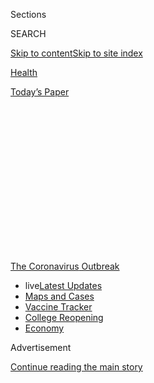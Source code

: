 <div id="app">

<div>

<div>

<div>

<div class="NYTAppHideMasthead css-1q2w90k e1suatyy0">

<div class="section css-ui9rw0 e1suatyy2">

<div class="css-eph4ug er09x8g0">

<div class="css-6n7j50">

</div>

<span class="css-1dv1kvn">Sections</span>

<div class="css-10488qs">

<span class="css-1dv1kvn">SEARCH</span>

</div>

[Skip to content](#site-content)[Skip to site
index](#site-index)

</div>

<div id="masthead-section-label" class="css-1wr3we4 eaxe0e00">

[Health](https://www.nytimes.com/section/health)

</div>

<div class="css-10698na e1huz5gh0">

</div>

</div>

<div id="masthead-bar-one" class="section hasLinks css-15hmgas e1csuq9d3">

<div class="css-uqyvli e1csuq9d0">

</div>

<div class="css-1uqjmks e1csuq9d1">

</div>

<div class="css-9e9ivx">

[](https://myaccount.nytimes.com/auth/login?response_type=cookie&client_id=vi)

</div>

<div class="css-1bvtpon e1csuq9d2">

[Today’s
Paper](https://www.nytimes.com/section/todayspaper)

</div>

</div>

</div>

</div>

<div data-aria-hidden="false">

<div id="site-content" data-role="main">

<div>

<div class="css-1aor85t" style="opacity:0.000000001;z-index:-1;visibility:hidden">

<div class="css-1hqnpie">

<div class="css-epjblv">

<span class="css-17xtcya">[Health](/section/health)</span><span class="css-x15j1o">|</span><span class="css-fwqvlz">Is
Telemedicine Here to
Stay?</span>

</div>

<div class="css-k008qs">

<div class="css-1iwv8en">

<span class="css-18z7m18"></span>

<div>

</div>

</div>

<span class="css-1n6z4y">https://nyti.ms/33jkP1N</span>

<div class="css-1705lsu">

<div class="css-4xjgmj">

<div class="css-4skfbu" data-role="toolbar" data-aria-label="Social Media Share buttons, Save button, and Comments Panel with current comment count" data-testid="share-tools">

  - 
  - 
  - 
  - 
    
    <div class="css-6n7j50">
    
    </div>

  - 
  - 

</div>

</div>

</div>

</div>

</div>

</div>

<div id="NYT_TOP_BANNER_REGION" class="css-13pd83m">

<div>

<div id="styln-prism-menu-1592847958612" class="section interactive-content interactive-size-medium css-1edisqu">

<div class="css-17ih8de interactive-body">

<div id="scroll-container" class="css-1gj85ro">

[<span class="styln-title-wrap"><span class="css-1pje3qr">The
Coronavirus</span><span class="css-1pje3qr">
Outbreak</span></span>](https://www.nytimes.com/news-event/coronavirus?action=click&pgtype=Article&state=default&region=TOP_BANNER&context=storylines_menu)

  - <span class="css-kqxiym" data-emphasize="true">live</span>[Latest
    Updates](https://www.nytimes.com/2020/08/03/world/coronavirus-covid-19.html?action=click&pgtype=Article&state=default&region=TOP_BANNER&context=storylines_menu)
  - [Maps and
    Cases](https://www.nytimes.com/interactive/2020/us/coronavirus-us-cases.html?action=click&pgtype=Article&state=default&region=TOP_BANNER&context=storylines_menu)
  - [Vaccine
    Tracker](https://www.nytimes.com/interactive/2020/science/coronavirus-vaccine-tracker.html?action=click&pgtype=Article&state=default&region=TOP_BANNER&context=storylines_menu)
  - [College
    Reopening](https://www.nytimes.com/2020/08/02/us/covid-college-reopening.html?action=click&pgtype=Article&state=default&region=TOP_BANNER&context=storylines_menu)
  - [Economy](https://www.nytimes.com/live/2020/08/03/business/stock-market-today-coronavirus?action=click&pgtype=Article&state=default&region=TOP_BANNER&context=storylines_menu)

</div>

</div>

</div>

</div>

</div>

<div id="top-wrapper" class="css-1sy8kpn">

<div id="top-slug" class="css-l9onyx">

Advertisement

</div>

[Continue reading the main
story](#after-top)

<div class="ad top-wrapper" style="text-align:center;height:100%;display:block;min-height:250px">

<div id="top" class="place-ad" data-position="top" data-size-key="top">

</div>

</div>

<div id="after-top">

</div>

</div>

<div>

<div id="sponsor-wrapper" class="css-1hyfx7x">

<div id="sponsor-slug" class="css-19vbshk">

Supported by

</div>

[Continue reading the main
story](#after-sponsor)

<div id="sponsor" class="ad sponsor-wrapper" style="text-align:center;height:100%;display:block">

</div>

<div id="after-sponsor">

</div>

</div>

<div class="css-186x18t">

</div>

<div class="css-1vkm6nb ehdk2mb0">

# Is Telemedicine Here to Stay?

</div>

The answer largely depends on whether Medicare and private health
insurers will adequately cover virtual doctor visits once coronavirus
outbreaks subside.

<div class="css-79elbk" data-testid="photoviewer-wrapper">

<div class="css-z3e15g" data-testid="photoviewer-wrapper-hidden">

</div>

<div class="css-1a48zt4 ehw59r15" data-testid="photoviewer-children">

![<span class="css-16f3y1r e13ogyst0" data-aria-hidden="true">While
David Collins of Houston appreciates the ease of telemedicine, he
sometimes prefers an in-person doctor’s visit. “If you break your arm,
an e-visit isn’t going to help you at all,” he
said.</span><span class="css-cnj6d5 e1z0qqy90" itemprop="copyrightHolder"><span class="css-1ly73wi e1tej78p0">Credit...</span><span><span>Callaghan
O'Hare for The New York
Times</span></span></span>](https://static01.nyt.com/images/2020/07/23/science/00VIRUS-TELEHEALTH1/00VIRUS-TELEHEALTH1-articleLarge-v2.jpg?quality=75&auto=webp&disable=upscale)

</div>

</div>

<div class="css-18e8msd">

<div class="css-vp77d3 epjyd6m0">

<div class="css-hus3qt ey68jwv0" data-aria-hidden="true">

[![Reed
Abelson](https://static01.nyt.com/images/2018/07/16/multimedia/author-reed-abelson/author-reed-abelson-thumbLarge.png
"Reed Abelson")](https://www.nytimes.com/by/reed-abelson)

</div>

<div class="css-1baulvz">

By [<span class="css-1baulvz last-byline" itemprop="name">Reed
Abelson</span>](https://www.nytimes.com/by/reed-abelson)

</div>

</div>

  - Aug. 3,
    2020

  - 
    
    <div class="css-4xjgmj">
    
    <div class="css-d8bdto" data-role="toolbar" data-aria-label="Social Media Share buttons, Save button, and Comments Panel with current comment count" data-testid="share-tools">
    
      - 
      - 
      - 
      - 
        
        <div class="css-6n7j50">
        
        </div>
    
      - 
      - 
    
    </div>
    
    </div>

</div>

</div>

<div class="section meteredContent css-1r7ky0e" name="articleBody" itemprop="articleBody">

<div class="css-1fanzo5 StoryBodyCompanionColumn">

<div class="css-53u6y8">

Telemedicine is having its moment. Over the last few months, millions of
people have relied on video or telephone calls to talk to their doctors.
But as the pandemic moves across the United States, and eventually
recedes in some places, how long will the moment last?

While patients used virtual visits to avoid overcrowded and potentially
infectious doctor’s offices or emergency rooms, many are returning to
face-to-face appointments in cities where the threat has subsided.

And insurance payments for telehealth services, especially at full cost,
may only be temporary.

Medicare’s coverage of a broad range of services is slated to end when
the coronavirus no longer poses a public health emergency. Private
insurers, which followed the federal government’s lead, could revert to
paying doctors for virtual visits at a fraction of the cost for
traditional visits, if anything at all.

Some of the nation’s biggest insurers, like UnitedHealthcare and Anthem,
say they haven’t decided beyond September or October on whether to
extend the policies they adopted that allowed for coverage in lieu of
doctors’ visits during the coronavirus crisis.

</div>

</div>

<div class="css-1fanzo5 StoryBodyCompanionColumn">

<div class="css-53u6y8">

“The concern everyone in the industry has is that reimbursement is in
jeopardy,” said Dr. Mia Levy, the director of the cancer center at Rush
University Medical Center in Chicago, which treated patients virtually
during the height of the pandemic. “Because of telehealth, we were able
to stay actively engaged with our patients,” she said.

While there is broad bipartisan support for telehealth coverage,
Congress would have to pass specific legislation to make some of
Medicare’s changes permanent.

“Reversing course would be a mistake,” said Seema Verma, the
administrator for the federal program, which reimbursed doctors the same
for virtual visits, including those over the telephone, as for in-person
ones and relaxed rules about who can use telemedicine.

About [nine million people under traditional
Medicare](https://www.healthaffairs.org/do/10.1377/hblog20200715.454789/full/)used
telemedicine services during the early months of the crisis. Early data
does not show wide variations in use by race or ethnicity.

“It was really a no-brainer for us,” Ms. Verma said.

And spending on telemedicine services during the first peak of the
coronavirus pandemic in the United States underscores the demand. In
addition to federal spending through Medicare, nearly $4 billion was
billed nationally for telehealth visits during March and April, compared
to less than $60 million for the same two months of 2019, according to
FAIR Health, a nonprofit group that analyzes private health insurance
claims.

</div>

</div>

<div class="css-1fanzo5 StoryBodyCompanionColumn">

<div class="css-53u6y8">

But to convince insurers they should continue paying for virtual care,
doctors must demonstrate they can move beyond treating simple
respiratory infections to caring for patients with chronic conditions
like depression or diabetes. “From the perspective of managing the cost
and quality, there’s a lot we don’t know about telemedicine,” said Dr.
Rahul Rajkumar, the chief medical officer at Blue Cross Blue Shield of
North
Carolina.

<div id="NYT_MAIN_CONTENT_1_REGION" class="css-9tf9ac">

<div>

<div id="styln-covid-updates-world" class="section interactive-content interactive-size-medium css-1ftcdic">

<div class="css-17ih8de interactive-body">

<div id="styln-briefing-block" data-asset-id="QXJ0aWNsZTpueXQ6Ly9hcnRpY2xlLzZkMDlhMjVlLTQxZDYtNWE3ZC04NzFjLTNiMDkyMGU0NjA2Zg==">

<div class="briefing-block-header-section">

# [Latest Updates: Global Coronavirus Outbreak](https://www.nytimes.com/2020/08/03/world/coronavirus-covid-19.html?action=click&pgtype=Article&state=default&region=MAIN_CONTENT_1&context=storylines_live_updates)

<div class="briefing-block-ts">

Updated 2020-08-04T05:55:16.339Z

</div>

</div>

  - [Fauci defends Birx after she is criticized by
    Trump.](https://www.nytimes.com/2020/08/03/world/coronavirus-covid-19.html?action=click&pgtype=Article&state=default&region=MAIN_CONTENT_1&context=storylines_live_updates#link-4547638f)
  - [Trump derides Democrats as lawmakers and administration officials
    try to break stimulus
    impasse.](https://www.nytimes.com/2020/08/03/world/coronavirus-covid-19.html?action=click&pgtype=Article&state=default&region=MAIN_CONTENT_1&context=storylines_live_updates#link-15e7f995)
  - [The deadline for 2020 census counting has been moved up by a
    month.](https://www.nytimes.com/2020/08/03/world/coronavirus-covid-19.html?action=click&pgtype=Article&state=default&region=MAIN_CONTENT_1&context=storylines_live_updates#link-e5a2cda)

<div class="briefing-block-footer">

<div class="briefing-block-footer-meta">

[See more
updates](https://www.nytimes.com/2020/08/03/world/coronavirus-covid-19.html?action=click&pgtype=Article&state=default&region=MAIN_CONTENT_1&context=storylines_live_updates)

</div>

<div class="briefing-block-briefinglinks">

<span>More live coverage:</span>
[Markets](https://www.nytimes.com/live/2020/08/03/business/stock-market-today-coronavirus?action=click&pgtype=Article&state=default&region=MAIN_CONTENT_1&context=storylines_live_updates)

</div>

</div>

</div>

</div>

</div>

</div>

</div>

BlueCross BlueShield of Tennessee [says it is the first major
insurer](https://bcbstnews.com/pressreleases/bluecross-making-in-network-telehealth-services-permanent/)
to make coverage of telehealth services permanent, but it has not yet
determined how much it will eventually pay for the care. A few insurers,
including Cigna and the Blue Cross plan in North Carolina, said they
will continue to cover telehealth services at pandemic levels through
the end of the year.

“We need to give providers time to get more comfortable,” said Dr. Scott
Josephs, the chief medical officer for Cigna. To make remote medicine
successful and worthwhile, doctors and medical groups need to invest in
technology and train staff. “If they don’t have the time, they won’t
make the investments,” he said.

</div>

</div>

<div class="css-79elbk" data-testid="photoviewer-wrapper">

<div class="css-z3e15g" data-testid="photoviewer-wrapper-hidden">

</div>

<div class="css-1a48zt4 ehw59r15" data-testid="photoviewer-children">

![<span class="css-16f3y1r e13ogyst0" data-aria-hidden="true">Dr. Meeta
Shah taking telemedicine calls at Rush University Medical Center in
Chicago in
March.</span><span class="css-cnj6d5 e1z0qqy90" itemprop="copyrightHolder"><span class="css-1ly73wi e1tej78p0">Credit...</span><span>Danielle
Scruggs for The New York
Times</span></span>](https://static01.nyt.com/images/2020/07/23/science/00VIRUS-TELEHEALTH2/merlin_170137515_416199cc-d0d6-428c-b307-0139a1f40972-articleLarge.jpg?quality=75&auto=webp&disable=upscale)

</div>

</div>

<div class="css-1fanzo5 StoryBodyCompanionColumn">

<div class="css-53u6y8">

The biggest hurdle to widespread adoption by both the government and
insurers is the potential cost.

Lawmakers are reluctant to pass any bill that would significantly add to
Medicare’s budget, with the government already spending a total of some
$750 billion a year.

And private insurers see telemedicine as a way to save them money, said
Sabrina Corlette, a research professor at Georgetown University, who
helped author [a recent
report](https://www.rwjf.org/en/library/research/2020/06/the-covid-19-pandemic-insurer-insights-into-challenges-implications-and-lessons-learned.html?cid=xem_other_unpd_ini:moni_dte:20200629_des:insurer%20insight)
on how the companies responded to the pandemic. “Unless they are
required to by the states or federal government, a lot of carriers will
try to reimburse less for telehealth than an in-person visit,” she said.

</div>

</div>

<div class="css-1fanzo5 StoryBodyCompanionColumn">

<div class="css-53u6y8">

For those at risk, telemedicine is particularly valuable. When a fever
sent Susan Varak, 45, who has breast cancer, to the emergency room
during the height of Chicago’s outbreak in April, she felt as if she
were “walking into this war zone,” she said, because she was so
terrified of catching the virus.

She appreciates she still can see her oncologist remotely. “I don’t
think it’s absolutely necessary to be face-to-face every couple of
weeks,” she said.

Other patients like the convenience. David Collins, 67, didn’t have a
choice when he had a 20-minute video visit in March to rule out a
diagnosis of coronavirus. [Like many practices during the
pandemic](https://www.nytimes.com/2020/03/11/health/telemedicine-coronavirus.html),
the Kelsey-Seybold Clinic, a large physician group in Houston, was not
allowing most patients to come in.

“I loved it because it saved me a lot of time.” he said, adding “I’d
much rather do that than drive across town and look for parking.”

But, a few months later, he didn’t hesitate to go to the clinic for his
checkup. “There’s a little more hands-on required,” he explained, like
getting a physical exam and having his blood pressure taken. Not
everything can be done virtually, he said. “If you break your arm, an
e-visit isn’t going to help you at all,” he said.

After seeing about 90 percent of its patients virtually, Kelsey-Seybold
has “almost flip-flopped back,” said Dr. Donnie Aga, an internist who
oversees telehealth for the group. Most patients seem to prefer an
in-person appointment. “You could really see that people missed coming
in,” he said.

With coronavirus cases now at epidemic levels in Texas, the clinic wants
to shift to dividing visits to half virtual, half in person. “You’ve got
to have a balance, for sure,” Dr. Aga said.

</div>

</div>

<div class="css-1fanzo5 StoryBodyCompanionColumn">

<div class="css-53u6y8">

But how doctors and insurers can do that is still unknown.

“We need to see where the equilibrium ends up,” said Dr. Andrea Gelzer,
the corporate chief medical officer for AmeriHealth Caritas, a Medicaid
managed care company. “If the total number of visits far exceeds
pre-Covid, I don’t think that’s sustainable,” she said. Additional
visits that do not improve patients’ health will only result in higher
costs.

</div>

</div>

<div class="css-79elbk" data-testid="photoviewer-wrapper">

<div class="css-z3e15g" data-testid="photoviewer-wrapper-hidden">

</div>

<div class="css-1a48zt4 ehw59r15" data-testid="photoviewer-children">

<div class="css-1xdhyk6 erfvjey0">

<span class="css-1ly73wi e1tej78p0">Image</span>

<div class="css-zjzyr8">

<div data-testid="lazyimage-container" style="height:257.77777777777777px">

</div>

</div>

</div>

<span class="css-16f3y1r e13ogyst0" data-aria-hidden="true">Dr. Donnie
Aga oversees telehealth at Kelsey-Seybold in Houston, which has seen
telemedicine rise and fall in waves since the pandemic began. “You’ve
got to have a balance, for sure,” he
said.</span><span class="css-cnj6d5 e1z0qqy90" itemprop="copyrightHolder"><span class="css-1ly73wi e1tej78p0">Credit...</span><span>Callaghan
O'Hare for The New York Times</span></span>

</div>

</div>

<div class="css-1fanzo5 StoryBodyCompanionColumn">

<div class="css-53u6y8">

Doctors have to be more discriminating about which patients to see
remotely, said Rita Numerof, a health care
consultant.

<div id="NYT_MAIN_CONTENT_3_REGION" class="css-9tf9ac">

<div>

<div id="styln-prism-freeform-1594220623585" class="section interactive-content interactive-size-medium css-1ftcdic">

<div class="css-17ih8de interactive-body">

<div id="prism-freeform-block-38059" class="css-19mumt8" data-role="complementary" data-storyline="The Coronavirus Outbreak" data-truncated="true" tabindex="0">

<div class="css-a8d9oz">

<div class="css-eb027h">

[](https://www.nytimes.com/news-event/coronavirus?action=click&pgtype=Article&state=default&region=MAIN_CONTENT_3&context=storylines_faq)

### The Coronavirus Outbreak ›

#### Frequently Asked Questions

Updated August 3, 2020

  - #### I’m a small-business owner. Can I get relief?
    
      - The [stimulus bills enacted in
        March](https://www.nytimes.com/article/small-business-loans-stimulus-grants-freelancers-coronavirus.html?action=click&pgtype=Article&state=default&region=MAIN_CONTENT_3&context=storylines_faq)
        offer help for the millions of American small businesses. Those
        eligible for aid are businesses and nonprofit organizations with
        fewer than 500 workers, including sole proprietorships,
        independent contractors and freelancers. Some larger companies
        in some industries are also eligible. The help being offered,
        which is being managed by the Small Business Administration,
        includes the Paycheck Protection Program and the Economic Injury
        Disaster Loan program. But lots of folks have [not yet seen
        payouts.](https://www.nytimes.com/interactive/2020/05/07/business/small-business-loans-coronavirus.html?action=click&pgtype=Article&state=default&region=MAIN_CONTENT_3&context=storylines_faq)
        Even those who have received help are confused: The rules are
        draconian, and some are stuck sitting on [money they don’t know
        how to
        use.](https://www.nytimes.com/2020/05/02/business/economy/loans-coronavirus-small-business.html?action=click&pgtype=Article&state=default&region=MAIN_CONTENT_3&context=storylines_faq)
        Many small-business owners are getting less than they expected
        or [not hearing anything at
        all.](https://www.nytimes.com/2020/06/10/business/Small-business-loans-ppp.html?action=click&pgtype=Article&state=default&region=MAIN_CONTENT_3&context=storylines_faq)

  - #### What are my rights if I am worried about going back to work?
    
      - Employers have to provide [a safe
        workplace](https://www.osha.gov/SLTC/covid-19/standards.html)
        with policies that protect everyone equally. [And if one of your
        co-workers tests positive for the coronavirus, the
        C.D.C.](https://www.nytimes.com/article/coronavirus-money-unemployment.html?action=click&pgtype=Article&state=default&region=MAIN_CONTENT_3&context=storylines_faq)
        has said that [employers should tell their
        employees](https://www.cdc.gov/coronavirus/2019-ncov/community/guidance-business-response.html)
        -- without giving you the sick employee’s name -- that they may
        have been exposed to the virus.

  - #### Should I refinance my mortgage?
    
      - [It could be a good
        idea,](https://www.nytimes.com/article/coronavirus-money-unemployment.html?action=click&pgtype=Article&state=default&region=MAIN_CONTENT_3&context=storylines_faq)
        because mortgage rates have [never been
        lower.](https://www.nytimes.com/2020/07/16/business/mortgage-rates-below-3-percent.html?action=click&pgtype=Article&state=default&region=MAIN_CONTENT_3&context=storylines_faq)
        Refinancing requests have pushed mortgage applications to some
        of the highest levels since 2008, so be prepared to get in line.
        But defaults are also up, so if you’re thinking about buying a
        home, be aware that some lenders have tightened their standards.

  - #### What is school going to look like in September?
    
      - It is unlikely that many schools will return to a normal
        schedule this fall, requiring the grind of [online
        learning](https://www.nytimes.com/2020/06/05/us/coronavirus-education-lost-learning.html?action=click&pgtype=Article&state=default&region=MAIN_CONTENT_3&context=storylines_faq),
        [makeshift child
        care](https://www.nytimes.com/2020/05/29/us/coronavirus-child-care-centers.html?action=click&pgtype=Article&state=default&region=MAIN_CONTENT_3&context=storylines_faq)
        and [stunted
        workdays](https://www.nytimes.com/2020/06/03/business/economy/coronavirus-working-women.html?action=click&pgtype=Article&state=default&region=MAIN_CONTENT_3&context=storylines_faq)
        to continue. California’s two largest public school districts —
        Los Angeles and San Diego — said on July 13, that [instruction
        will be remote-only in the
        fall](https://www.nytimes.com/2020/07/13/us/lausd-san-diego-school-reopening.html?action=click&pgtype=Article&state=default&region=MAIN_CONTENT_3&context=storylines_faq),
        citing concerns that surging coronavirus infections in their
        areas pose too dire a risk for students and teachers. Together,
        the two districts enroll some 825,000 students. They are the
        largest in the country so far to abandon plans for even a
        partial physical return to classrooms when they reopen in
        August. For other districts, the solution won’t be an
        all-or-nothing approach. [Many
        systems](https://bioethics.jhu.edu/research-and-outreach/projects/eschool-initiative/school-policy-tracker/),
        including the nation’s largest, New York City, are devising
        [hybrid
        plans](https://www.nytimes.com/2020/06/26/us/coronavirus-schools-reopen-fall.html?action=click&pgtype=Article&state=default&region=MAIN_CONTENT_3&context=storylines_faq)
        that involve spending some days in classrooms and other days
        online. There’s no national policy on this yet, so check with
        your municipal school system regularly to see what is happening
        in your community.

  - #### Is the coronavirus airborne?
    
      - The coronavirus [can stay aloft for hours in tiny droplets in
        stagnant
        air](https://www.nytimes.com/2020/07/04/health/239-experts-with-one-big-claim-the-coronavirus-is-airborne.html?action=click&pgtype=Article&state=default&region=MAIN_CONTENT_3&context=storylines_faq),
        infecting people as they inhale, mounting scientific evidence
        suggests. This risk is highest in crowded indoor spaces with
        poor ventilation, and may help explain super-spreading events
        reported in meatpacking plants, churches and restaurants. [It’s
        unclear how often the virus is
        spread](https://www.nytimes.com/2020/07/06/health/coronavirus-airborne-aerosols.html?action=click&pgtype=Article&state=default&region=MAIN_CONTENT_3&context=storylines_faq)
        via these tiny droplets, or aerosols, compared with larger
        droplets that are expelled when a sick person coughs or sneezes,
        or transmitted through contact with contaminated surfaces, said
        Linsey Marr, an aerosol expert at Virginia Tech. Aerosols are
        released even when a person without symptoms exhales, talks or
        sings, according to Dr. Marr and more than 200 other experts,
        who [have outlined the evidence in an open letter to the World
        Health
        Organization](https://academic.oup.com/cid/article/doi/10.1093/cid/ciaa939/5867798).

<div id="styln-survey-component-38059" class="styln-survey-component" data-surveyname="faq" data-surveystoryline="coronavirus">

</div>

</div>

<div class="css-6mllg9">

</div>

<div class="css-pmm6ed">

<span class="css-5gimkt"></span>

</div>

</div>

</div>

</div>

</div>

</div>

</div>

Telemedicine “was a solution to an immediate problem,” she said, and
doctors did not have clear criteria about who should be seen, under what
circumstances and for which conditions.

Many in Congress are already convinced that Medicare should continue the
current coverage. “The Covid-19 pandemic has been a trial by fire, but
the experience to date has made clear that the health care system is
ready for broader access to telehealth on a permanent basis,” said Sen.
Ron Wyden of Oregon, a Democrat who introduced legislation earlier this
month.

On Thursday, Sen. Lamar Alexander of Tennessee, a Republican and chair
of the Senate health committee, introduced the Telehealth Modernization
Act, which would also make some changes permanent. The experience of the
previous four months “will likely mean that hundreds of millions of
physician-patient visits will be remote or online that were in-person
before,” he said.

Since May, nearly 20 telemedicine bills have been brought to the House
floor and about the same number in the Senate, said Miranda Franco, a
senior policy adviser for the law firm Holland & Knight. She thinks
legislation will be passed by the end of the year.

</div>

</div>

<div class="css-1fanzo5 StoryBodyCompanionColumn">

<div class="css-53u6y8">

While some lawmakers favor permanently expanding Medicare payment for a
broad range of telemedicine services, others are concerned about the
technology’s cost and potential for fraud. “Now you’re talking about
reimbursing services we haven’t reimbursed before,” Ms. Franco said.

Some patients say telemedicine is not a substitute for in-person care.
Jorge Cueto, who is in his mid-20s, said a virtual visit is often an
additional step before going to the doctor’s office for, say, a sore
throat.

“It’s another fee, it’s another gating mechanism,” he said.

His parents, who are not fluent in English, prefer going to the doctor’s
office because they find it easier to communicate in person, he said,
and they have difficulty setting up video calls. “I don’t think they
would be willing opt for telehealth if they weren’t required to do it,”
Mr. Cueto said.

Others may not have access to a computer or smartphone to connect for
video visits, and insurers are particularly wary of doctors charging for
phone calls to follow up on lab results or tell someone to come to the
office.

Even patients who have cellphones may not be able to afford a lengthy
consultation, Dr. Levy said. She and her colleagues discovered some
people stopped answering their phones at the end of the month because
they had run out of minutes. “That was very eye-opening to us,” she
said.

Some proponents argue the goal of telemedicine should not be to lower
health care costs over all. One of its main benefits is improving
patients’ access to care, said Dr. Ateev Mehrotra, a professor of health
care policy at Harvard Medical School, adding that it would be foolish
to expect savings if more people also get treatment. “Those don’t
reconcile,” he said.

Insurers should evaluate whether telemedicine is more effective for
treating conditions like depression than it is for, say, cancer. They
could then make those distinctions in reimbursing for virtual visits, he
said, just as they do for different prescription drugs.

“There should be no single telemedicine policy,” Dr. Mehrotra said.

</div>

</div>

<div>

</div>

</div>

<div>

</div>

<div>

</div>

<div>

</div>

<div>

<div id="bottom-wrapper" class="css-1ede5it">

<div id="bottom-slug" class="css-l9onyx">

Advertisement

</div>

[Continue reading the main
story](#after-bottom)

<div id="bottom" class="ad bottom-wrapper" style="text-align:center;height:100%;display:block;min-height:90px">

</div>

<div id="after-bottom">

</div>

</div>

</div>

</div>

</div>

## Site Index

<div>

</div>

## Site Information Navigation

  - [© <span>2020</span> <span>The New York Times
    Company</span>](https://help.nytimes.com/hc/en-us/articles/115014792127-Copyright-notice)

<!-- end list -->

  - [NYTCo](https://www.nytco.com/)
  - [Contact
    Us](https://help.nytimes.com/hc/en-us/articles/115015385887-Contact-Us)
  - [Work with us](https://www.nytco.com/careers/)
  - [Advertise](https://nytmediakit.com/)
  - [T Brand Studio](http://www.tbrandstudio.com/)
  - [Your Ad
    Choices](https://www.nytimes.com/privacy/cookie-policy#how-do-i-manage-trackers)
  - [Privacy](https://www.nytimes.com/privacy)
  - [Terms of
    Service](https://help.nytimes.com/hc/en-us/articles/115014893428-Terms-of-service)
  - [Terms of
    Sale](https://help.nytimes.com/hc/en-us/articles/115014893968-Terms-of-sale)
  - [Site
    Map](https://spiderbites.nytimes.com)
  - [Help](https://help.nytimes.com/hc/en-us)
  - [Subscriptions](https://www.nytimes.com/subscription?campaignId=37WXW)

</div>

</div>

</div>

</div>
